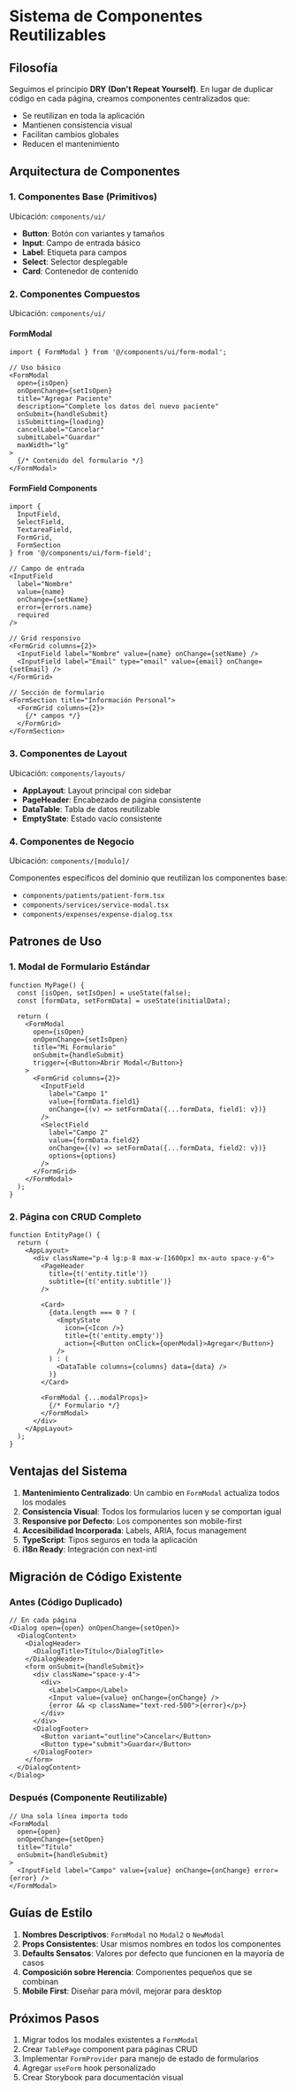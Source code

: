 # Sistema de Componentes Reutilizables

## Filosofía

Seguimos el principio **DRY (Don't Repeat Yourself)**. En lugar de duplicar código en cada página, creamos componentes centralizados que:
- Se reutilizan en toda la aplicación
- Mantienen consistencia visual
- Facilitan cambios globales
- Reducen el mantenimiento

## Arquitectura de Componentes

### 1. Componentes Base (Primitivos)
Ubicación: `components/ui/`

- **Button**: Botón con variantes y tamaños
- **Input**: Campo de entrada básico
- **Label**: Etiqueta para campos
- **Select**: Selector desplegable
- **Card**: Contenedor de contenido

### 2. Componentes Compuestos
Ubicación: `components/ui/`

#### FormModal
```tsx
import { FormModal } from '@/components/ui/form-modal';

// Uso básico
<FormModal
  open={isOpen}
  onOpenChange={setIsOpen}
  title="Agregar Paciente"
  description="Complete los datos del nuevo paciente"
  onSubmit={handleSubmit}
  isSubmitting={loading}
  cancelLabel="Cancelar"
  submitLabel="Guardar"
  maxWidth="lg"
>
  {/* Contenido del formulario */}
</FormModal>
```

#### FormField Components
```tsx
import { 
  InputField, 
  SelectField, 
  TextareaField,
  FormGrid,
  FormSection 
} from '@/components/ui/form-field';

// Campo de entrada
<InputField
  label="Nombre"
  value={name}
  onChange={setName}
  error={errors.name}
  required
/>

// Grid responsivo
<FormGrid columns={2}>
  <InputField label="Nombre" value={name} onChange={setName} />
  <InputField label="Email" type="email" value={email} onChange={setEmail} />
</FormGrid>

// Sección de formulario
<FormSection title="Información Personal">
  <FormGrid columns={2}>
    {/* campos */}
  </FormGrid>
</FormSection>
```

### 3. Componentes de Layout
Ubicación: `components/layouts/`

- **AppLayout**: Layout principal con sidebar
- **PageHeader**: Encabezado de página consistente
- **DataTable**: Tabla de datos reutilizable
- **EmptyState**: Estado vacío consistente

### 4. Componentes de Negocio
Ubicación: `components/[modulo]/`

Componentes específicos del dominio que reutilizan los componentes base:
- `components/patients/patient-form.tsx`
- `components/services/service-modal.tsx`
- `components/expenses/expense-dialog.tsx`

## Patrones de Uso

### 1. Modal de Formulario Estándar
```tsx
function MyPage() {
  const [isOpen, setIsOpen] = useState(false);
  const [formData, setFormData] = useState(initialData);
  
  return (
    <FormModal
      open={isOpen}
      onOpenChange={setIsOpen}
      title="Mi Formulario"
      onSubmit={handleSubmit}
      trigger={<Button>Abrir Modal</Button>}
    >
      <FormGrid columns={2}>
        <InputField
          label="Campo 1"
          value={formData.field1}
          onChange={(v) => setFormData({...formData, field1: v})}
        />
        <SelectField
          label="Campo 2"
          value={formData.field2}
          onChange={(v) => setFormData({...formData, field2: v})}
          options={options}
        />
      </FormGrid>
    </FormModal>
  );
}
```

### 2. Página con CRUD Completo
```tsx
function EntityPage() {
  return (
    <AppLayout>
      <div className="p-4 lg:p-8 max-w-[1600px] mx-auto space-y-6">
        <PageHeader
          title={t('entity.title')}
          subtitle={t('entity.subtitle')}
        />
        
        <Card>
          {data.length === 0 ? (
            <EmptyState
              icon={<Icon />}
              title={t('entity.empty')}
              action={<Button onClick={openModal}>Agregar</Button>}
            />
          ) : (
            <DataTable columns={columns} data={data} />
          )}
        </Card>
        
        <FormModal {...modalProps}>
          {/* Formulario */}
        </FormModal>
      </div>
    </AppLayout>
  );
}
```

## Ventajas del Sistema

1. **Mantenimiento Centralizado**: Un cambio en `FormModal` actualiza todos los modales
2. **Consistencia Visual**: Todos los formularios lucen y se comportan igual
3. **Responsive por Defecto**: Los componentes son mobile-first
4. **Accesibilidad Incorporada**: Labels, ARIA, focus management
5. **TypeScript**: Tipos seguros en toda la aplicación
6. **i18n Ready**: Integración con next-intl

## Migración de Código Existente

### Antes (Código Duplicado)
```tsx
// En cada página
<Dialog open={open} onOpenChange={setOpen}>
  <DialogContent>
    <DialogHeader>
      <DialogTitle>Título</DialogTitle>
    </DialogHeader>
    <form onSubmit={handleSubmit}>
      <div className="space-y-4">
        <div>
          <Label>Campo</Label>
          <Input value={value} onChange={onChange} />
          {error && <p className="text-red-500">{error}</p>}
        </div>
      </div>
      <DialogFooter>
        <Button variant="outline">Cancelar</Button>
        <Button type="submit">Guardar</Button>
      </DialogFooter>
    </form>
  </DialogContent>
</Dialog>
```

### Después (Componente Reutilizable)
```tsx
// Una sola línea importa todo
<FormModal
  open={open}
  onOpenChange={setOpen}
  title="Título"
  onSubmit={handleSubmit}
>
  <InputField label="Campo" value={value} onChange={onChange} error={error} />
</FormModal>
```

## Guías de Estilo

1. **Nombres Descriptivos**: `FormModal` no `Modal2` o `NewModal`
2. **Props Consistentes**: Usar mismos nombres en todos los componentes
3. **Defaults Sensatos**: Valores por defecto que funcionen en la mayoría de casos
4. **Composición sobre Herencia**: Componentes pequeños que se combinan
5. **Mobile First**: Diseñar para móvil, mejorar para desktop

## Próximos Pasos

1. Migrar todos los modales existentes a `FormModal`
2. Crear `TablePage` component para páginas CRUD
3. Implementar `FormProvider` para manejo de estado de formularios
4. Agregar `useForm` hook personalizado
5. Crear Storybook para documentación visual
